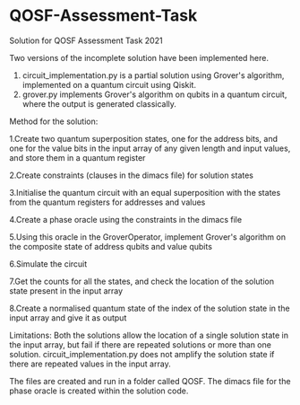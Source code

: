 # QOSF-Assessment-Task
Solution for QOSF Assessment Task 2021

Two versions of the incomplete solution have been implemented here. 

1. circuit_implementation.py is a partial solution using Grover's algorithm, implemented on a quantum circuit using Qiskit. 
2. grover.py implements Grover's algorithm on qubits in a quantum circuit, where the output is generated classically.

Method for the solution:

1.Create two quantum superposition states, one for the address bits, and one for the value bits in the input array of any given length and input values, and store them in a quantum register

2.Create constraints (clauses in the dimacs file) for solution states

3.Initialise the quantum circuit with an equal superposition with the states from the quantum registers for addresses and values

4.Create a phase oracle using the constraints in the dimacs file

5.Using this oracle in the GroverOperator, implement Grover's algorithm on the composite state of address qubits and value qubits

6.Simulate the circuit

7.Get the counts for all the states, and check the location of the solution state present in the input array

8.Create a normalised quantum state of the index of the solution state in the input array and give it as output

Limitations:
Both the solutions allow the location of a single solution state in the input array, but fail if there are repeated solutions or more than one solution.
circuit_implementation.py does not amplify the solution state if there are repeated values in the input array.

The files are created and run in a folder called QOSF.
The dimacs file for the phase oracle is created within the solution code.


